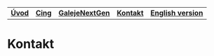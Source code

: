 ||||||
|---|---|---|---|---|
| [**Úvod**](README-sk.md) | [**Cing**](README-cing-sj.md)  |[**GalejeNextGen**](README-GNG.md) |[**Kontakt**](README-kontakt.md)|[**English version**](README.md)|


# Kontakt
